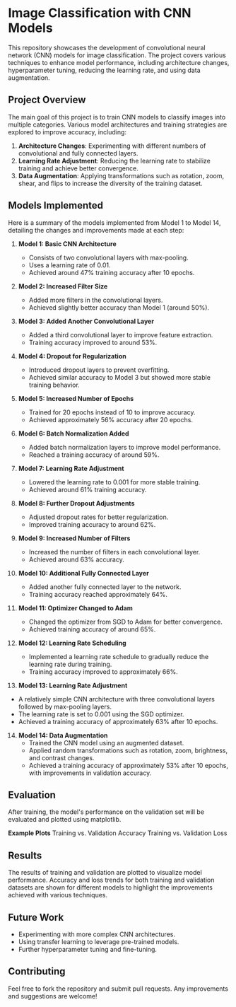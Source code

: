 # Image Classification with CNN Models

This repository showcases the development of convolutional neural network (CNN) models for image classification. The project covers various techniques to enhance model performance, including architecture changes, hyperparameter tuning, reducing the learning rate, and using data augmentation.

## Project Overview
The main goal of this project is to train CNN models to classify images into multiple categories. Various model architectures and training strategies are explored to improve accuracy, including:
1. **Architecture Changes**: Experimenting with different numbers of convolutional and fully connected layers.
2. **Learning Rate Adjustment**: Reducing the learning rate to stabilize training and achieve better convergence.
3. **Data Augmentation**: Applying transformations such as rotation, zoom, shear, and flips to increase the diversity of the training dataset.

## Models Implemented
Here is a summary of the models implemented from Model 1 to Model 14, detailing the changes and improvements made at each step:

1. **Model 1: Basic CNN Architecture**
   - Consists of two convolutional layers with max-pooling.
   - Uses a learning rate of 0.01.
   - Achieved around 47% training accuracy after 10 epochs.

2. **Model 2: Increased Filter Size**
   - Added more filters in the convolutional layers.
   - Achieved slightly better accuracy than Model 1 (around 50%).

3. **Model 3: Added Another Convolutional Layer**
   - Added a third convolutional layer to improve feature extraction.
   - Training accuracy improved to around 53%.

4. **Model 4: Dropout for Regularization**
   - Introduced dropout layers to prevent overfitting.
   - Achieved similar accuracy to Model 3 but showed more stable training behavior.

5. **Model 5: Increased Number of Epochs**
   - Trained for 20 epochs instead of 10 to improve accuracy.
   - Achieved approximately 56% accuracy after 20 epochs.

6. **Model 6: Batch Normalization Added**
   - Added batch normalization layers to improve model performance.
   - Reached a training accuracy of around 59%.

7. **Model 7: Learning Rate Adjustment**
   - Lowered the learning rate to 0.001 for more stable training.
   - Achieved around 61% training accuracy.

8. **Model 8: Further Dropout Adjustments**
   - Adjusted dropout rates for better regularization.
   - Improved training accuracy to around 62%.

9. **Model 9: Increased Number of Filters**
   - Increased the number of filters in each convolutional layer.
   - Achieved around 63% accuracy.

10. **Model 10: Additional Fully Connected Layer**
    - Added another fully connected layer to the network.
    - Training accuracy reached approximately 64%.

11. **Model 11: Optimizer Changed to Adam**
    - Changed the optimizer from SGD to Adam for better convergence.
    - Achieved training accuracy of around 65%.

12. **Model 12: Learning Rate Scheduling**
    - Implemented a learning rate schedule to gradually reduce the learning rate during training.
    - Training accuracy improved to approximately 66%.

13. **Model 13: Learning Rate Adjustment**
   - A relatively simple CNN architecture with three convolutional layers followed by max-pooling layers.
   - The learning rate is set to 0.001 using the SGD optimizer.
   - Achieved a training accuracy of approximately 63% after 10 epochs.

14. **Model 14: Data Augmentation**
    - Trained the CNN model using an augmented dataset.
    - Applied random transformations such as rotation, zoom, brightness, and contrast changes.
    - Achieved a training accuracy of approximately 53% after 10 epochs, with improvements in validation accuracy.

## Evaluation
After training, the model's performance on the validation set will be evaluated and plotted using matplotlib.

**Example Plots**
Training vs. Validation Accuracy
Training vs. Validation Loss

## Results
The results of training and validation are plotted to visualize model performance. Accuracy and loss trends for both training and validation datasets are shown for different models to highlight the improvements achieved with various techniques.

## Future Work
- Experimenting with more complex CNN architectures.
- Using transfer learning to leverage pre-trained models.
- Further hyperparameter tuning and fine-tuning.

## Contributing
Feel free to fork the repository and submit pull requests. Any improvements and suggestions are welcome!
